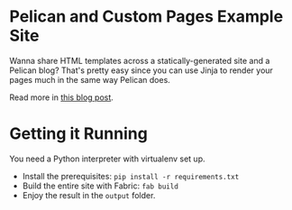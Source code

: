 # Pelican and Custom Pages Example Site

Wanna share HTML templates across a statically-generated site and a Pelican blog? That's pretty easy since you can use Jinja to render your pages much in the same way Pelican does.

Read more in [this blog post](http://stackful.io/blog/static-site-jinja-pelican-shared-templates.html).

# Getting it Running

You need a Python interpreter with virtualenv set up.

* Install the prerequisites: `pip install -r requirements.txt`
* Build the entire site with Fabric: `fab build`
* Enjoy the result in the `output` folder.
